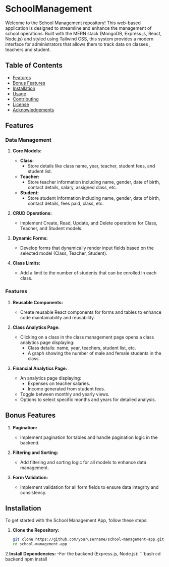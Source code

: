 # SchoolManagement
Welcome to the School Management repository! This web-based application is designed to streamline and enhance the management of school operations. Built with the MERN stack (MongoDB, Express.js, React, Node.js) and styled using Tailwind CSS, this system provides a modern interface for administrators that allows them to track data on classes , teachers and student.

## Table of Contents

- [Features](#features)
- [Bonus Features](#bonus-features)
- [Installation](#installation)
- [Usage](#usage)
- [Contributing](#contributing)
- [License](#license)
- [Acknowledgements](#acknowledgements)

## Features

### Data Management

1. **Core Models:**
   - **Class:**
     - Store details like class name, year, teacher, student fees, and student list.
   - **Teacher:**
     - Store teacher information including name, gender, date of birth, contact details, salary, assigned class, etc.
   - **Student:**
     - Store student information including name, gender, date of birth, contact details, fees paid, class, etc.

2. **CRUD Operations:**
   - Implement Create, Read, Update, and Delete operations for Class, Teacher, and Student models.

3. **Dynamic Forms:**
   - Develop forms that dynamically render input fields based on the selected model (Class, Teacher, Student).

4. **Class Limits:**
   - Add a limit to the number of students that can be enrolled in each class.

### Features

1. **Reusable Components:**
   - Create reusable React components for forms and tables to enhance code maintainability and reusability.

2. **Class Analytics Page:**
   - Clicking on a class in the class management page opens a class analytics page displaying:
     - Class details: name, year, teachers, student list, etc.
     - A graph showing the number of male and female students in the class.

3. **Financial Analytics Page:**
   - An analytics page displaying:
     - Expenses on teacher salaries.
     - Income generated from student fees.
   - Toggle between monthly and yearly views.
   - Options to select specific months and years for detailed analysis.

## Bonus Features

1. **Pagination:**
   - Implement pagination for tables and handle pagination logic in the backend.

2. **Filtering and Sorting:**
   - Add filtering and sorting logic for all models to enhance data management.

3. **Form Validation:**
   - Implement validation for all form fields to ensure data integrity and consistency.

## Installation

To get started with the School Management App, follow these steps:

1. **Clone the Repository:**
   ```bash
   git clone https://github.com/yourusername/school-management-app.git
   cd school-management-app
2.**Install Dependencies:**
   -For the backend (Express.js, Node.js):
    ```bash
    cd backend
    npm install
